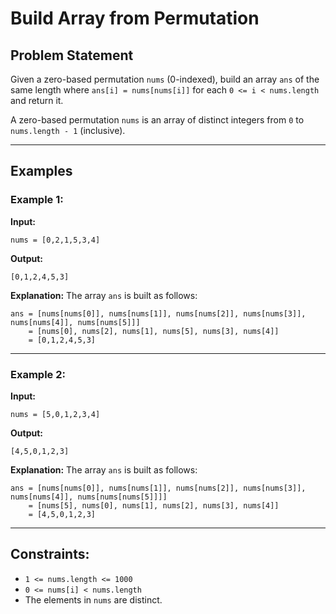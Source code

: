 # Build Array from Permutation

## Problem Statement

Given a zero-based permutation `nums` (0-indexed), build an array `ans` of the same length where `ans[i] = nums[nums[i]]` for each `0 <= i < nums.length` and return it.

A zero-based permutation `nums` is an array of distinct integers from `0` to `nums.length - 1` (inclusive).

---

## Examples

### Example 1:

**Input:** 
```plaintext
nums = [0,2,1,5,3,4]
```

**Output:** 
```plaintext
[0,1,2,4,5,3]
```

**Explanation:** 
The array `ans` is built as follows:
```plaintext
ans = [nums[nums[0]], nums[nums[1]], nums[nums[2]], nums[nums[3]], nums[nums[4]], nums[nums[5]]]
    = [nums[0], nums[2], nums[1], nums[5], nums[3], nums[4]]
    = [0,1,2,4,5,3]
```

---

### Example 2:

**Input:** 
```plaintext
nums = [5,0,1,2,3,4]
```

**Output:** 
```plaintext
[4,5,0,1,2,3]
```

**Explanation:** 
The array `ans` is built as follows:
```plaintext
ans = [nums[nums[0]], nums[nums[1]], nums[nums[2]], nums[nums[3]], nums[nums[4]], nums[nums[nums[5]]]]
    = [nums[5], nums[0], nums[1], nums[2], nums[3], nums[4]]
    = [4,5,0,1,2,3]
```

---

## Constraints:
- `1 <= nums.length <= 1000`
- `0 <= nums[i] < nums.length`
- The elements in `nums` are distinct.
